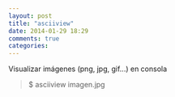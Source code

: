 ```yaml
---
layout: post
title: "asciiview"
date: 2014-01-29 18:29
comments: true
categories: 
---
```

Visualizar imágenes (png, jpg, gif...) en consola

>$ asciiview imagen.jpg


